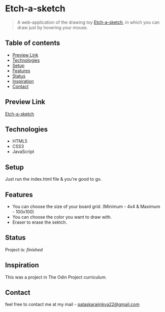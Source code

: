 ﻿# Etch-a-sketch
> A web-application of the drawing toy [Etch-a-sketch](https://en.wikipedia.org/wiki/Etch_A_Sketch), in which you can draw just by hovering your mouse.

## Table of contents

- [Preview Link](#preview-link)
- [Technologies](#technologies)
- [Setup](#setup)
- [Features](#features)
- [Status](#status)
- [Inspiration](#inspiration)
- [Contact](#contact)


## Preview Link

[Etch-a-sketch](https://ajinkyap22.github.io/Etch-a-sketch/)

## Technologies

- HTML5
- CSS3
- JavaScript

## Setup

Just run the index.html file & you're good to go.

## Features

- You can choose the size of your board grid. (Minimum - 4x4 & Maximum - 100x100)
- You can choose the color you want to draw with.
- Eraser to erase the sektch.

## Status

Project is: _finished_

## Inspiration

This was a project in The Odin Project curriculum.

## Contact

feel free to contact me at my mail - palaskarajinkya22@gmail.com

